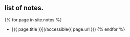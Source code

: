 ## list of notes.
  {% for page in site.notes %}
- [{{ page.title }}](/accessible{{ page.url }}) {% endfor %}

